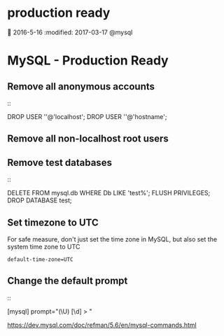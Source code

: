 # production ready
:date: 2016-5-16
:modified: 2017-03-17
@mysql

MySQL - Production Ready
========================

Remove all anonymous accounts
-----------------------------

::

  DROP USER ''@'localhost';
  DROP USER ''@'hostname';

Remove all non-localhost root users
-----------------------------------

Remove test databases
---------------------

::

  DELETE FROM mysql.db WHERE Db LIKE 'test%';
  FLUSH PRIVILEGES;
  DROP DATABASE test;

Set timezone to UTC
-------------------
For safe measure, don't just set the time zone in MySQL, but also set the system time zone to UTC

``default-time-zone=UTC``

Change the default prompt
-------------------------
::

  [mysql]
  prompt="(\\U) [\d] > "

<https://dev.mysql.com/doc/refman/5.6/en/mysql-commands.html>

